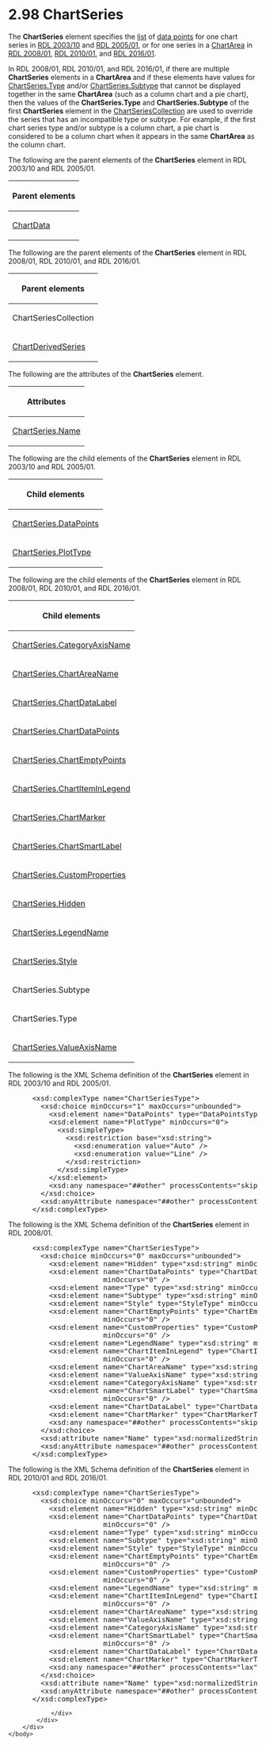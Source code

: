 <html dir="LTR" xmlns:mshelp="http://msdn.microsoft.com/mshelp" xmlns:ddue="http://ddue.schemas.microsoft.com/authoring/2003/5" xmlns:xlink="http://www.w3.org/1999/xlink" xmlns:tool="http://www.microsoft.com/tooltip">
    <head>
        <meta http-equiv="Content-Type" content="text/html; CHARSET=utf-8"></meta>
        <meta name="save" content="history"></meta>
        <title>2.98 ChartSeries</title>
        <xml>
            <mshelp:toctitle title="2.98 ChartSeries"></mshelp:toctitle>
            <mshelp:rltitle title="[MS-RDL]: ChartSeries"></mshelp:rltitle>
            <mshelp:keyword index="A" term="aee11573-3fcf-4365-938b-e6c8ceece6e1"></mshelp:keyword>
            <mshelp:attr name="DCSext.ContentType" value="open specification"></mshelp:attr>
            <mshelp:attr name="AssetID" value="aee11573-3fcf-4365-938b-e6c8ceece6e1"></mshelp:attr>
            <mshelp:attr name="TopicType" value="kbRef"></mshelp:attr>
            <mshelp:attr name="DCSext.Title" value="[MS-RDL]: ChartSeries" />
        </xml>
    </head>
    <body>
        <div id="header">
            <h1 class="heading">2.98 ChartSeries</h1>
        </div>
        <div id="mainSection">
            <div id="mainBody">
                <div id="allHistory" class="saveHistory"></div>
                <div id="sectionSection0" class="section" name="collapseableSection">
                    

<p>The <b>ChartSeries</b> element specifies the <a href="b2482b3f-74ab-4ca8-a9e5-c07955011743.htm#gt_04ce231e-214c-44fd-b7ba-7cc19eee79bf">list</a> of <a href="b2482b3f-74ab-4ca8-a9e5-c07955011743.htm#gt_cf31915d-9d25-4dbb-abc7-e78f60626dc4">data points</a> for one chart
series in <a href="a7e2ad00-07c8-4f6d-80ab-3ad55df7b233.htm">RDL 2003/10</a>
and <a href="3ebe2912-4958-4832-b391-cad1f5e13338.htm">RDL 2005/01</a>,
or for one series in a <a href="74e08a7c-5405-4ea4-b903-a79ef4d215f7.htm">ChartArea</a>
in <a href="1e855f94-4617-47e4-b89e-0856c6cb420f.htm">RDL 2008/01</a>, <a href="3428e690-a348-4ec7-8a6a-8efb42d2cdee.htm">RDL 2010/01</a>, and <a href="52ce3983-2bfc-4e72-9359-42aaf5fe4509.htm">RDL 2016/01</a>.</p>

<p>In RDL 2008/01, RDL 2010/01, and RDL 2016/01,
if there are multiple <b>ChartSeries</b> elements in a <b>ChartArea</b> and if
these elements have values for <a href="d4c74852-ecd9-4eb7-90ae-705a369963fe.htm">ChartSeries.Type</a> and/or <a href="4b2b5c6a-16e8-4996-b095-513b2bec5a15.htm">ChartSeries.Subtype</a> that
cannot be displayed together in the same <b>ChartArea</b> (such as a column
chart and a pie chart), then the values of the <b>ChartSeries.Type</b> and <b>ChartSeries.Subtype</b>
of the first <b>ChartSeries</b> element in the <a href="ea50ecc2-f4ce-41b7-ae9c-f8dbbb516ec9.htm">ChartSeriesCollection</a> are
used to override the series that has an incompatible type or subtype. For
example, if the first chart series type and/or subtype is a column chart, a pie
chart is considered to be a column chart when it appears in the same <b>ChartArea</b>
as the column chart. </p>

<p>The following are the parent elements of the <b>ChartSeries</b>
element in RDL 2003/10 and RDL 2005/01.</p>

<table>
 <thead>
  <tr>
   <th>
   <p>Parent elements</p>
   </th>
  </tr>
 </thead>
 <tr>
  <td>
  <p><a href="1aee64b7-3829-41b6-b546-544f42867119.htm">ChartData</a></p>
  </td>
 </tr>
</table>

<p>The following are the parent elements of the <b>ChartSeries</b>
element in RDL 2008/01, RDL 2010/01, and RDL 2016/01.</p>

<table>
 <thead>
  <tr>
   <th>
   <p>Parent elements</p>
   </th>
  </tr>
 </thead>
 <tr>
  <td>
  <p>ChartSeriesCollection</p>
  </td>
 </tr>
 <tr>
  <td>
  <p><a href="1d639ad1-8e24-45ec-8dcb-8b6163780a36.htm">ChartDerivedSeries</a></p>
  </td>
 </tr>
</table>

<p>The following are the attributes of the <b>ChartSeries</b>
element.</p>

<table>
 <thead>
  <tr>
   <th>
   <p>Attributes</p>
   </th>
  </tr>
 </thead>
 <tr>
  <td>
  <p><a href="ce15b3f4-ce1e-47e6-b039-3a8a02b08ed9.htm">ChartSeries.Name</a></p>
  </td>
 </tr>
</table>

<p>The following are the child elements of the <b>ChartSeries</b>
element in RDL 2003/10 and RDL 2005/01.</p>

<table>
 <thead>
  <tr>
   <th>
   <p>Child elements</p>
   </th>
  </tr>
 </thead>
 <tr>
  <td>
  <p><a href="f55b43cf-fde8-4ff4-8665-60fe42cb8ebe.htm">ChartSeries.DataPoints</a></p>
  </td>
 </tr>
 <tr>
  <td>
  <p><a href="8a430131-81f5-4566-ba7d-a9f758a76abc.htm">ChartSeries.PlotType</a></p>
  </td>
 </tr>
</table>

<p>The following are the child elements of the <b>ChartSeries</b>
element in RDL 2008/01, RDL 2010/01, and RDL 2016/01.</p>

<table>
 <thead>
  <tr>
   <th>
   <p>Child elements</p>
   </th>
  </tr>
 </thead>
 <tr>
  <td>
  <p><a href="95748a3d-672a-4ece-b7ce-25bd6ddb91c8.htm">ChartSeries.CategoryAxisName</a></p>
  </td>
 </tr>
 <tr>
  <td>
  <p><a href="75e2e3ac-1768-48ad-9795-8d3d40df630f.htm">ChartSeries.ChartAreaName</a></p>
  </td>
 </tr>
 <tr>
  <td>
  <p><a href="f8e6e0b4-da63-442a-99d3-1f07dea04fcd.htm">ChartSeries.ChartDataLabel</a></p>
  </td>
 </tr>
 <tr>
  <td>
  <p><a href="056e32c4-faa4-4073-a3ee-ecbcf60640d1.htm">ChartSeries.ChartDataPoints</a></p>
  </td>
 </tr>
 <tr>
  <td>
  <p><a href="1fe201e1-e7de-40b7-bfcc-83bbc327ba19.htm">ChartSeries.ChartEmptyPoints</a></p>
  </td>
 </tr>
 <tr>
  <td>
  <p><a href="5cc7de51-4645-4a51-868f-803781bd8b53.htm">ChartSeries.ChartItemInLegend</a></p>
  </td>
 </tr>
 <tr>
  <td>
  <p><a href="fcc22b78-eb47-44bd-9c2b-24a59adec48f.htm">ChartSeries.ChartMarker</a></p>
  </td>
 </tr>
 <tr>
  <td>
  <p><a href="7da38689-0753-492e-9209-5cb2a3803d2f.htm">ChartSeries.ChartSmartLabel</a></p>
  </td>
 </tr>
 <tr>
  <td>
  <p><a href="6f9ae2ae-b9e5-4503-9ce6-9b6a15a9f23e.htm">ChartSeries.CustomProperties</a></p>
  </td>
 </tr>
 <tr>
  <td>
  <p><a href="47c57bef-ac40-47f6-af18-2b9cdce25376.htm">ChartSeries.Hidden</a></p>
  </td>
 </tr>
 <tr>
  <td>
  <p><a href="2d84c0dc-b460-4b8a-9c27-0f66b068b676.htm">ChartSeries.LegendName</a></p>
  </td>
 </tr>
 <tr>
  <td>
  <p><a href="2aabe2da-de9f-4e5c-a530-1553bd8061c2.htm">ChartSeries.Style</a></p>
  </td>
 </tr>
 <tr>
  <td>
  <p>ChartSeries.Subtype</p>
  </td>
 </tr>
 <tr>
  <td>
  <p>ChartSeries.Type</p>
  </td>
 </tr>
 <tr>
  <td>
  <p><a href="2fc710a1-eedc-4798-9fbd-46a38eae7bb9.htm">ChartSeries.ValueAxisName</a></p>
  </td>
 </tr>
</table>

<p>The following is the XML Schema definition of the <b>ChartSeries</b>
element in RDL 2003/10 and RDL 2005/01.</p>

<dl>
<dd>
<div><pre> &lt;xsd:complexType name=&quot;ChartSeriesType&quot;&gt;
   &lt;xsd:choice minOccurs=&quot;1&quot; maxOccurs=&quot;unbounded&quot;&gt;
     &lt;xsd:element name=&quot;DataPoints&quot; type=&quot;DataPointsType&quot; /&gt;
     &lt;xsd:element name=&quot;PlotType&quot; minOccurs=&quot;0&quot;&gt;
       &lt;xsd:simpleType&gt;
         &lt;xsd:restriction base=&quot;xsd:string&quot;&gt;
           &lt;xsd:enumeration value=&quot;Auto&quot; /&gt;
           &lt;xsd:enumeration value=&quot;Line&quot; /&gt;
         &lt;/xsd:restriction&gt;
       &lt;/xsd:simpleType&gt;
     &lt;/xsd:element&gt;
     &lt;xsd:any namespace=&quot;##other&quot; processContents=&quot;skip&quot; /&gt;
   &lt;/xsd:choice&gt;
   &lt;xsd:anyAttribute namespace=&quot;##other&quot; processContents=&quot;skip&quot; /&gt;
 &lt;/xsd:complexType&gt;
</pre></div>
</dd></dl>

<p>The following is the XML Schema definition of the <b>ChartSeries</b>
element in RDL 2008/01.</p>

<dl>
<dd>
<div><pre> &lt;xsd:complexType name=&quot;ChartSeriesType&quot;&gt;
   &lt;xsd:choice minOccurs=&quot;0&quot; maxOccurs=&quot;unbounded&quot;&gt;
     &lt;xsd:element name=&quot;Hidden&quot; type=&quot;xsd:string&quot; minOccurs=&quot;0&quot; /&gt;
     &lt;xsd:element name=&quot;ChartDataPoints&quot; type=&quot;ChartDataPointsType&quot; 
                  minOccurs=&quot;0&quot; /&gt;
     &lt;xsd:element name=&quot;Type&quot; type=&quot;xsd:string&quot; minOccurs=&quot;0&quot; /&gt;
     &lt;xsd:element name=&quot;Subtype&quot; type=&quot;xsd:string&quot; minOccurs=&quot;0&quot; /&gt;
     &lt;xsd:element name=&quot;Style&quot; type=&quot;StyleType&quot; minOccurs=&quot;0&quot; /&gt;
     &lt;xsd:element name=&quot;ChartEmptyPoints&quot; type=&quot;ChartEmptyPointsType&quot; 
                  minOccurs=&quot;0&quot; /&gt;
     &lt;xsd:element name=&quot;CustomProperties&quot; type=&quot;CustomPropertiesType&quot; 
                  minOccurs=&quot;0&quot; /&gt;
     &lt;xsd:element name=&quot;LegendName&quot; type=&quot;xsd:string&quot; minOccurs=&quot;0&quot; /&gt;
     &lt;xsd:element name=&quot;ChartItemInLegend&quot; type=&quot;ChartItemInLegendType&quot; 
                  minOccurs=&quot;0&quot; /&gt;
     &lt;xsd:element name=&quot;ChartAreaName&quot; type=&quot;xsd:string&quot; minOccurs=&quot;0&quot; /&gt;
     &lt;xsd:element name=&quot;ValueAxisName&quot; type=&quot;xsd:string&quot; minOccurs=&quot;0&quot; /&gt;
     &lt;xsd:element name=&quot;CategoryAxisName&quot; type=&quot;xsd:string&quot; minOccurs=&quot;0&quot; /&gt;
     &lt;xsd:element name=&quot;ChartSmartLabel&quot; type=&quot;ChartSmartLabelType&quot; 
                  minOccurs=&quot;0&quot; /&gt;
     &lt;xsd:element name=&quot;ChartDataLabel&quot; type=&quot;ChartDataLabelType&quot; minOccurs=&quot;0&quot; /&gt;
     &lt;xsd:element name=&quot;ChartMarker&quot; type=&quot;ChartMarkerType&quot; minOccurs=&quot;0&quot; /&gt;
     &lt;xsd:any namespace=&quot;##other&quot; processContents=&quot;skip&quot; /&gt;
   &lt;/xsd:choice&gt;
   &lt;xsd:attribute name=&quot;Name&quot; type=&quot;xsd:normalizedString&quot; use=&quot;required&quot; /&gt;
   &lt;xsd:anyAttribute namespace=&quot;##other&quot; processContents=&quot;skip&quot; /&gt;
 &lt;/xsd:complexType&gt;
</pre></div>
</dd></dl>

<p>The following is the XML Schema definition of the <b>ChartSeries</b>
element in RDL 2010/01 and RDL 2016/01.</p>

<dl>
<dd>
<div><pre> &lt;xsd:complexType name=&quot;ChartSeriesType&quot;&gt;
   &lt;xsd:choice minOccurs=&quot;0&quot; maxOccurs=&quot;unbounded&quot;&gt;
     &lt;xsd:element name=&quot;Hidden&quot; type=&quot;xsd:string&quot; minOccurs=&quot;0&quot; /&gt;
     &lt;xsd:element name=&quot;ChartDataPoints&quot; type=&quot;ChartDataPointsType&quot; 
                  minOccurs=&quot;0&quot; /&gt;
     &lt;xsd:element name=&quot;Type&quot; type=&quot;xsd:string&quot; minOccurs=&quot;0&quot; /&gt;
     &lt;xsd:element name=&quot;Subtype&quot; type=&quot;xsd:string&quot; minOccurs=&quot;0&quot; /&gt;
     &lt;xsd:element name=&quot;Style&quot; type=&quot;StyleType&quot; minOccurs=&quot;0&quot; /&gt;
     &lt;xsd:element name=&quot;ChartEmptyPoints&quot; type=&quot;ChartEmptyPointsType&quot; 
                  minOccurs=&quot;0&quot; /&gt;
     &lt;xsd:element name=&quot;CustomProperties&quot; type=&quot;CustomPropertiesType&quot; 
                  minOccurs=&quot;0&quot; /&gt;
     &lt;xsd:element name=&quot;LegendName&quot; type=&quot;xsd:string&quot; minOccurs=&quot;0&quot; /&gt;
     &lt;xsd:element name=&quot;ChartItemInLegend&quot; type=&quot;ChartItemInLegendType&quot; 
                  minOccurs=&quot;0&quot; /&gt;
     &lt;xsd:element name=&quot;ChartAreaName&quot; type=&quot;xsd:string&quot; minOccurs=&quot;0&quot; /&gt;
     &lt;xsd:element name=&quot;ValueAxisName&quot; type=&quot;xsd:string&quot; minOccurs=&quot;0&quot; /&gt;
     &lt;xsd:element name=&quot;CategoryAxisName&quot; type=&quot;xsd:string&quot; minOccurs=&quot;0&quot; /&gt;
     &lt;xsd:element name=&quot;ChartSmartLabel&quot; type=&quot;ChartSmartLabelType&quot; 
                  minOccurs=&quot;0&quot; /&gt;
     &lt;xsd:element name=&quot;ChartDataLabel&quot; type=&quot;ChartDataLabelType&quot; minOccurs=&quot;0&quot; /&gt;
     &lt;xsd:element name=&quot;ChartMarker&quot; type=&quot;ChartMarkerType&quot; minOccurs=&quot;0&quot; /&gt;
     &lt;xsd:any namespace=&quot;##other&quot; processContents=&quot;lax&quot; /&gt;
   &lt;/xsd:choice&gt;
   &lt;xsd:attribute name=&quot;Name&quot; type=&quot;xsd:normalizedString&quot; use=&quot;required&quot; /&gt;
   &lt;xsd:anyAttribute namespace=&quot;##other&quot; processContents=&quot;lax&quot; /&gt;
 &lt;/xsd:complexType&gt;
</pre></div>
</dd></dl>


                </div>
            </div>
        </div>
    </body>
</html>